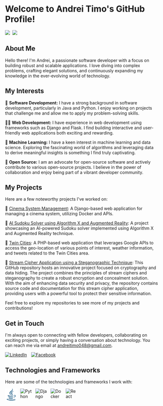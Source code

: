 # Welcome to Andrei Timo's GitHub Profile!

<kbd>
  <img src="https://github-readme-stats.vercel.app/api?username=andrei2timo&theme=radical"/>

  <img src="https://github-readme-stats.vercel.app/api/top-langs/?username=andrei2timo&theme=radical"/>
</kbd>

## About Me

Hello there! I'm Andrei, a passionate software developer with a focus on building robust and scalable applications. I love diving into complex problems, crafting elegant solutions, and continuously expanding my knowledge in the ever-evolving world of technology.

## My Interests

🔭 **Software Development:** I have a strong background in software development, particularly in Java and Python. I enjoy working on projects that challenge me and allow me to apply my problem-solving skills.

👨‍💻 **Web Development:** I have experience in web development using frameworks such as Django and Flask. I find building interactive and user-friendly web applications both exciting and rewarding.

🦾 **Machine Learning:** I have a keen interest in machine learning and data science. Exploring the fascinating world of algorithms and leveraging data to derive meaningful insights is something I find truly captivating.

📖 **Open Source:** I am an advocate for open-source software and actively contribute to various open-source projects. I believe in the power of collaboration and enjoy being part of a vibrant developer community.

## My Projects

Here are a few noteworthy projects I've worked on:

🎥 [Cinema System Management](https://github.com/andrei2timo/ESD-UWEFlix-Cinema-Component-B.git): A Django-based web application for managing a cinema system, utilizing Docker and APIs.

🧩 [AI Sudoku Solver using Algorithm X and Augmented Reality](https://github.com/andrei2timo/Dissertation---AI-Sudoku-Solver-using-Algorithm-X-and-Augmented-Reality.git): A project showcasing an AI-powered Sudoku solver implemented using Algorithm X and Augmented Reality technique.

🚊 [Twin Cities](https://github.com/andrei2timo/TwinCities.git): A PHP-based web application that leverages Google APIs to access the geo-location of various points of interest, weather information, and tweets related to the Twin Cities area.

🔐 [Stream Cipher Application using a Steganographic Technique](https://github.com/andrei2timo/Cryptography-Coursework---Final-Year): This GitHub repository hosts an innovative project focused on cryptography and data hiding. The project combines the principles of stream ciphers and steganography to create a robust encryption and concealment solution. With the aim of enhancing data security and privacy, the repository contains source code and documentation for this stream cipher application, providing users with a powerful tool to protect their sensitive information.

Feel free to explore my repositories to see more of my projects and contributions!

## Get in Touch

I'm always open to connecting with fellow developers, collaborating on exciting projects, or simply having a conversation about technology. You can reach me via email at [andreitimo048@gmail.com](mailto:andreitimo048@gmail.com).

<div>
  <a href="https://www.linkedin.com/in/andrei-timo-46b940180/" style="display:inline-block;margin-right:10px;">
    <img src="https://example.com/linkedin.png" alt="LinkedIn" height="30" width="30">
  </a>
  <a href="https://www.facebook.com/your_facebook_username" style="display:inline-block;">
    <img src="https://example.com/facebook.png" alt="Facebook" height="30" width="30">
  </a>
</div>


## Technologies and Frameworks

Here are some of the technologies and frameworks I work with:

<div style="display:flex;">
  <img src="https://raw.githubusercontent.com/simple-icons/simple-icons/develop/icons/java.svg" alt="Java" height="40" width="40" style="margin-right:10px;">
  <img src="https://raw.githubusercontent.com/simple-icons/simple-icons/develop/icons/python.svg" alt="Python" height="40" width="40" style="margin-right:10px;">
  <img src="https://raw.githubusercontent.com/simple-icons/simple-icons/develop/icons/django.svg" alt="Django" height="40" width="40" style="margin-right:10px;">
  <img src="https://raw.githubusercontent.com/simple-icons/simple-icons/develop/icons/docker.svg" alt="Docker" height="40" width="40" style="margin-right:10px;">
  <img src="https://raw.githubusercontent.com/simple-icons/simple-icons/develop/icons/react.svg" alt="React" height="40" width="40" style="margin-right:10px;">
</div>


